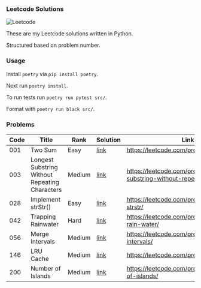### Leetcode Solutions

![Leetcode](https://github.com/ashleyconnor/leetcode/workflows/Leetcode/badge.svg)

These are my Leetcode solutions written in Python.

Structured based on problem number.

### Usage

Install `poetry` via `pip install poetry`.

Next run `poetry install`.

To run tests run `poetry run pytest src/`.

Format with `poetry run black src/`.

### Problems

| Code | Title                                          | Rank   | Solution                                                    | Link                                                                          |
|------|------------------------------------------------|--------|-------------------------------------------------------------|-------------------------------------------------------------------------------|
| 001  | Two Sum                                        | Easy   | [link](/src/two_sum)                                        | https://leetcode.com/problems/two-sum/                                        |
| 003  | Longest Substring Without Repeating Characters | Medium | [link](/src/longest_substring_without_repeating_characters) | https://leetcode.com/problems/longest-substring-without-repeating-characters/ |
| 028  | Implement strStr()                             | Easy   | [link](/src/implement_strstr)                               | https://leetcode.com/problems/implement-strstr/                               |
| 042  | Trapping Rainwater                             | Hard   | [link](/src/trapping_rainwater)                             | https://leetcode.com/problems/trapping-rain-water/                            |
| 056  | Merge Intervals                                | Medium | [link](/src/merging_intervals)                              | https://leetcode.com/problems/merge-intervals/                                |
| 146  | LRU Cache                                      | Medium | [link](/src/lru_cache)                                      | https://leetcode.com/problems/lru-cache/                                      |
| 200  | Number of Islands                              | Medium | [link](/src/number_of_islands)                              | https://leetcode.com/problems/number-of-islands/                              |
